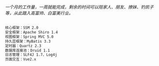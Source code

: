 ###### 一个月的工作量，一周就能完成，剩余的时间可以陪家人、朋友、撩妹、钓凯子等，从此踏入高富帅、白富美行业。
```html
核心框架：SSM 2.0
安全框架：Apache Shiro 1.4
视图框架：Spring MVC 5.0
持久层框架：MyBatis 3.3
定时器：Quartz 2.3
数据库连接池：Druid 1.1
日志管理：SLF4J 1.7、Log4j
页面交互：Vue2.x
```
